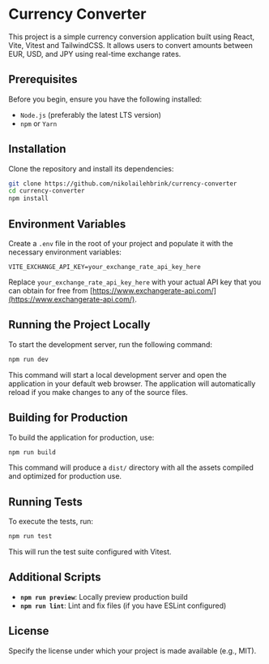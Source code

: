 # Currency Converter

This project is a simple currency conversion application built using React, Vite, Vitest and TailwindCSS. It allows users to convert amounts between EUR, USD, and JPY using real-time exchange rates.

## Prerequisites

Before you begin, ensure you have the following installed:

- `Node.js` (preferably the latest LTS version)
- `npm` or `Yarn`

## Installation

Clone the repository and install its dependencies:

```bash
git clone https://github.com/nikolailehbrink/currency-converter
cd currency-converter
npm install
```

## Environment Variables

Create a `.env` file in the root of your project and populate it with the necessary environment variables:

```plaintext
VITE_EXCHANGE_API_KEY=your_exchange_rate_api_key_here
```

Replace `your_exchange_rate_api_key_here` with your actual API key that you can obtain for free from
[https://www.exchangerate-api.com/](https://www.exchangerate-api.com/).

## Running the Project Locally

To start the development server, run the following command:

```bash
npm run dev
```

This command will start a local development server and open the application in your default web browser. The application will automatically reload if you make changes to any of the source files.

## Building for Production

To build the application for production, use:

```bash
npm run build
```

This command will produce a `dist/` directory with all the assets compiled and optimized for production use.

## Running Tests

To execute the tests, run:

```bash
npm run test
```

This will run the test suite configured with Vitest.

## Additional Scripts

- **`npm run preview`**: Locally preview production build
- **`npm run lint`**: Lint and fix files (if you have ESLint configured)

## License

Specify the license under which your project is made available (e.g., MIT).
